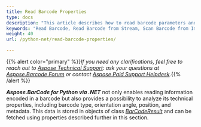 ```yaml
---
title: Read Barcode Properties
type: docs
description: "This article describes how to read barcode parameters and encoded metadata"
keywords: "Read Barcode, Read Barcode from Stream, Scan Barcode from Image, Many Barcodes in One Image, Read PDF417 Barcode, Read PDF417 Metadata, Read Qr Code, Read QR Code Metadata, QR Code Structured Append, Aspose.BarCode, Read Barcodes in Python"
weight: 40
url: /python-net/read-barcode-properties/

---
```


{{% alert color="primary" %}}*If you need any clarifications, feel free to reach out to [Aspose Technical Support](/barcode/python-net/technical-support/): ask your questions at [Aspose.Barcode Forum](https://forum.aspose.com/c/barcode/13) or contact [Aspose Paid Support Helpdesk](https://helpdesk.aspose.com/).*{{% /alert %}}

***Aspose.BarCode for Python via .NET*** not only enables reading information encoded in a barcode but also provides a possibility to analyze its technical properties, including barcode type, orientation angle, position, and metadata. This data is stored in objects of class [*BarCodeResult*](/barcode/python-net/api-reference/aspose.barcode.barcoderecognition/barcoderesult/) and can be fetched using properties described further in this section.  
 
  
